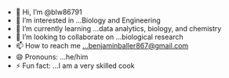 - 👋 Hi, I’m @blw86791
- 👀 I’m interested in ...Biology and Engineering
- 🌱 I’m currently learning ...data analytics, biology, and chemistry
- 💞️ I’m looking to collaborate on ...biological research
- 📫 How to reach me ...benjaminballer867@gmail.com
- 😄 Pronouns: ...he/him
- ⚡ Fun fact: ...I am a very skilled cook

<!---
blw86791/blw86791 is a ✨ special ✨ repository because its `README.md` (this file) appears on your GitHub profile.
You can click the Preview link to take a look at your changes.
--->
